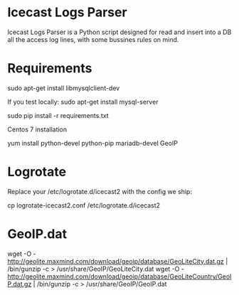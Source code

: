 Icecast Logs Parser
===================

Icecast Logs Parser is a Python script designed for read and insert into a DB all the access log lines, with some bussines rules on mind.


Requirements
============

sudo apt-get install libmysqlclient-dev

If you test locally:
    sudo apt-get install mysql-server

sudo pip install -r requirements.txt

Centos 7 installation

yum install python-devel python-pip mariadb-devel GeoIP


Logrotate
=========

Replace your /etc/logrotate.d/icecast2 with the config we ship:

cp logrotate-icecast2.conf /etc/logrotate.d/icecast2

GeoIP.dat
=========

wget -O - http://geolite.maxmind.com/download/geoip/database/GeoLiteCity.dat.gz | /bin/gunzip -c > /usr/share/GeoIP/GeoLiteCity.dat
wget -O - http://geolite.maxmind.com/download/geoip/database/GeoLiteCountry/GeoIP.dat.gz | /bin/gunzip -c > /usr/share/GeoIP/GeoIP.dat

